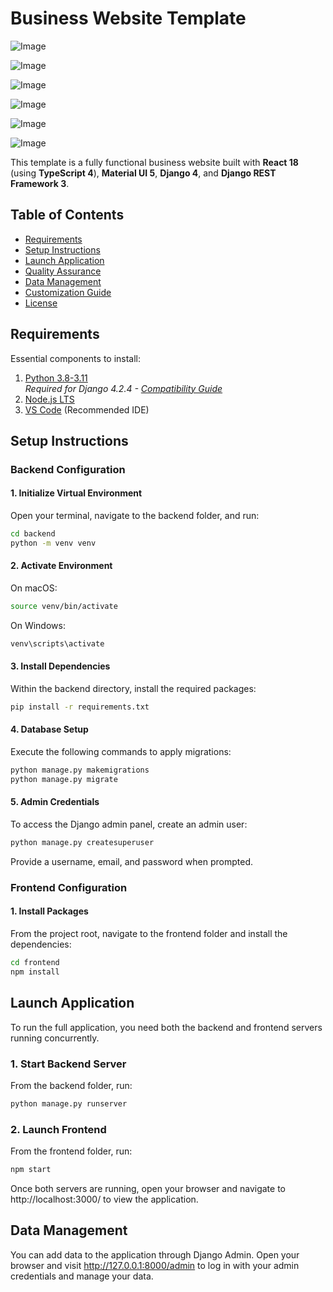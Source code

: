 # Business Website Template

![Image](https://github.com/user-attachments/assets/d971ab49-6305-482a-9286-e8126311c8b1)

![Image](https://github.com/user-attachments/assets/e60a0363-248f-40d2-a858-7ebe447a7216)

![Image](https://github.com/user-attachments/assets/46897cab-dbdf-4511-88c9-5f7aa4afcae4)

![Image](https://github.com/user-attachments/assets/71fd87c0-74bd-472e-949b-6b761b7f31f6)

![Image](https://github.com/user-attachments/assets/9faa6b7d-b0b9-4cca-8c2d-9f83e03b55f2)

![Image](https://github.com/user-attachments/assets/e44c9d09-eab4-4002-9fea-e5e20fff82fd)

This template is a fully functional business website built with **React 18** (using **TypeScript 4**), **Material UI 5**, **Django 4**, and **Django REST Framework 3**.

## Table of Contents
- [Requirements](#requirements)
- [Setup Instructions](#setup-instructions)
- [Launch Application](#launch-application)
- [Quality Assurance](#quality-assurance)
- [Data Management](#data-management)
- [Customization Guide](#customization-guide)
- [License](#license)

## Requirements

Essential components to install:

1. [Python 3.8-3.11](https://www.python.org/downloads/)  
   *Required for Django 4.2.4 - [Compatibility Guide](https://django.readthedocs.io/en/stable/faq/install.html)*
2. [Node.js LTS](https://nodejs.org/en/)
3. [VS Code](https://code.visualstudio.com/) (Recommended IDE)

## Setup Instructions

### Backend Configuration

#### 1. Initialize Virtual Environment

Open your terminal, navigate to the backend folder, and run:

```bash
cd backend
python -m venv venv
```

#### 2. Activate Environment

On macOS:

```bash
source venv/bin/activate
```

On Windows:

```bash
venv\scripts\activate
```

#### 3. Install Dependencies

Within the backend directory, install the required packages:

```bash
pip install -r requirements.txt
```

#### 4. Database Setup

Execute the following commands to apply migrations:

```bash
python manage.py makemigrations
python manage.py migrate
```

#### 5. Admin Credentials

To access the Django admin panel, create an admin user:

```bash
python manage.py createsuperuser
```

Provide a username, email, and password when prompted.

### Frontend Configuration

#### 1. Install Packages

From the project root, navigate to the frontend folder and install the dependencies:

```bash
cd frontend
npm install
```

## Launch Application

To run the full application, you need both the backend and frontend servers running concurrently.

### 1. Start Backend Server

From the backend folder, run:

```bash
python manage.py runserver
```

### 2. Launch Frontend

From the frontend folder, run:

```bash
npm start
```

Once both servers are running, open your browser and navigate to http://localhost:3000/ to view the application.

## Data Management

You can add data to the application through Django Admin.
Open your browser and visit http://127.0.0.1:8000/admin to log in with your admin credentials and manage your data.
